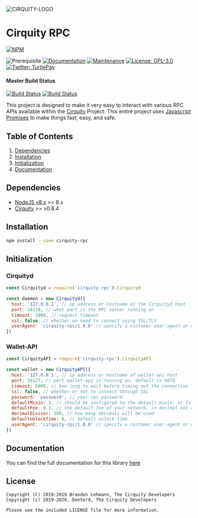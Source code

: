 ![CIRQUITY-LOGO](https://cirquity.com/img/logo-small.png)

# Cirquity RPC

[![NPM](https://nodei.co/npm/cirquity-rpc.png?downloads=true&stars=true)](https://nodei.co/npm/cirquity-rpc/)

![Prerequisite](https://img.shields.io/badge/node-%3E%3D8-blue.svg) [![Documentation](https://img.shields.io/badge/documentation-yes-brightgreen.svg)](https://js-rpc.Cirquity.dev) [![Maintenance](https://img.shields.io/badge/Maintained%3F-yes-green.svg)](https://github.com/Cirquity/cirquity-rpc-js/graphs/commit-activity) [![License: GPL-3.0](https://img.shields.io/badge/License-AGPL--3.0-yellow.svg)](https://github.com/Cirquity/cirquity-rpc-js/blob/master/LICENSE) [![Twitter: TurtlePay](https://img.shields.io/twitter/follow/_Cirquity.svg?style=social)](https://twitter.com/_Cirquity)

#### Master Build Status
[![Build Status](https://travis-ci.org/Cirquity/cirquity-rpc-js.png?branch=master)](https://travis-ci.org/Cirquity/cirquity-rpc-js) [![Build Status](https://ci.appveyor.com/api/projects/status/github/brandonlehmann/cirquity-rpc?branch=master&svg=true)](https://ci.appveyor.com/project/brandonlehmann/cirquity-rpc/branch/master)

This project is designed to make it very easy to interact with various RPC APIs available within the [Cirquity](https://cirquity.com) Project. This entire project uses [Javascript Promises](https://developer.mozilla.org/en-US/docs/Web/JavaScript/Guide/Using_promises) to make things fast, easy, and safe.

## Table of Contents

1. [Dependencies](#dependencies)
2. [Installation](#installation)
3. [Initialization](#initialization)
4. [Documentation](#documentation)

## Dependencies

* [NodeJS v8.x](https://nodejs.org) >= 8.x
* [Cirquity](https://github.com/cirquity/cirquity/releases) >= v0.8.4

## Installation

```bash
npm install --save cirquity-rpc
```

## Initialization

### Cirquityd
```javascript
const Cirquityd = require('cirquity-rpc').Cirquityd

const daemon = new Cirquityd({
  host: '127.0.0.1', // ip address or hostname of the Cirquityd host
  port: 18128, // what port is the RPC server running on
  timeout: 2000, // request timeout
  ssl: false, // whether we need to connect using SSL/TLS
  userAgent: 'cirquity-rpc/1.0.0' // specify a customer user-agent or use the default
})
```

### Wallet-API
```javascript
const CirquityAPI = require('cirquity-rpc').CirquityAPI

const wallet = new CirquityAPI({
  host: '127.0.0.1', // ip address or hostname of wallet-api host
  port: 18127, // port wallet-api is running on, default is 8070
  timeout: 5000, // how long to wait before timing out the connection
  ssl: false, // whether or not to connect through SSL
  password: 'password', // your rpc password
  defaultMixin: 3, // should be configured to the default mixin, or false if no default mixin is set
  defaultFee: 0.1, // the default fee of your network, in decimal not atomic units
  decimalDivisor: 100, // how many decimals will be used
  defaultUnlockTime: 0, // default unlock time
  userAgent: 'cirquity-rpc/1.0.0' // specify a customer user-agent or use the default
})
```

## Documentation

You can find the full documentation for this library [here](https://js-rpc.cirquity.com)

## License

```
Copyright (C) 2018-2019 Brandon Lehmann, The Cirquity Developers
Copyright (c) 2019-2020, Deeterd, The Cirquity Developers

Please see the included LICENSE file for more information.
```
